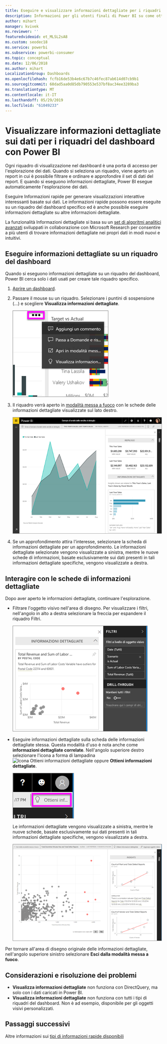 ```yaml
---
title: Eseguire e visualizzare informazioni dettagliate per i riquadri del dashboard
description: Informazioni per gli utenti finali di Power BI su come ottenere informazioni dettagliate sui riquadri del dashboard.
author: mihart
manager: kvivek
ms.reviewer: ''
featuredvideoid: et_MLSL2sA8
ms.custom: seodec18
ms.service: powerbi
ms.subservice: powerbi-consumer
ms.topic: conceptual
ms.date: 12/06/2018
ms.author: mihart
LocalizationGroup: Dashboards
ms.openlocfilehash: fcfb16de53b4e6c67b7c46fec87ab614d07cb9b1
ms.sourcegitcommit: 60dad5aa0d85db790553e537bf8ac34ee3289ba3
ms.translationtype: MT
ms.contentlocale: it-IT
ms.lasthandoff: 05/29/2019
ms.locfileid: "61049233"
---
```

# <a name="view-data-insights-on-dashboard-tiles-with-power-bi"></a>Visualizzare informazioni dettagliate sui dati per i riquadri del dashboard con Power BI
Ogni riquadro di visualizzazione nel dashboard è una porta di accesso per l'esplorazione dei dati. Quando si seleziona un riquadro, viene aperto un report in cui è possibile filtrare e ordinare e approfondire il set di dati del report. E quando si eseguono informazioni dettagliate, Power BI esegue automaticamente l'esplorazione dei dati.

Eseguire Informazioni rapide per generare visualizzazioni interattive interessanti basate sui dati. Le informazioni rapide possono essere eseguite su un riquadro del dashboard specifico ed è anche possibile eseguire informazioni dettagliate su altre informazioni dettagliate.

La funzionalità Informazioni dettagliate si basa su un [set di algoritmi analitici avanzati](end-user-insight-types.md) sviluppati in collaborazione con Microsoft Research per consentire a più utenti di trovare informazioni dettagliate nei propri dati in modi nuovi e intuitivi.

## <a name="run-insights-on-a-dashboard-tile"></a>Eseguire informazioni dettagliate su un riquadro del dashboard
Quando si eseguono informazioni dettagliate su un riquadro del dashboard, Power BI cerca solo i dati usati per creare tale riquadro specifico. 

1. [Aprire un dashboard](end-user-dashboards.md).
2. Passare il mouse su un riquadro. Selezionare i puntini di sospensione (...) e scegliere **Visualizza informazioni dettagliate**. 

    ![Menu puntini di sospensione](./media/end-user-insights/power-bi-hover.png)


3. Il riquadro verrà aperto in [modalità messa a fuoco](end-user-focus.md) con le schede delle informazioni dettagliate visualizzate sul lato destro.    
   
    ![Modalità messa a fuoco](./media/end-user-insights/pbi-insights-tile.png)    
4. Se un approfondimento attira l'interesse, selezionare la scheda di informazioni dettagliate per un approfondimento. Le informazioni dettagliate selezionate vengono visualizzate a sinistra, mentre le nuove schede di informazioni, basate esclusivamente sui dati presenti in tali informazioni dettagliate specifiche, vengono visualizzate a destra.    

 ## <a name="interact-with-the-insight-cards"></a>Interagire con le schede di informazioni dettagliate
Dopo aver aperto le informazioni dettagliate, continuare l'esplorazione.

   * Filtrare l'oggetto visivo nell'area di disegno.  Per visualizzare i filtri, nell'angolo in alto a destra selezionare la freccia per espandere il riquadro Filtri.

     ![Informazioni dettagliate e menu Filtri espanso](./media/end-user-insights/power-bi-insights-on-insights.png)
   
   * Eseguire informazioni dettagliate sulla scheda delle informazioni dettagliate stessa. Questa modalità d'uso è nota anche come **informazioni dettagliate correlate**. Nell'angolo superiore destro selezionare l'icona a forma di lampadina ![Icona Ottieni informazioni dettagliate](./media/end-user-insights/power-bi-bulb-icon.png) oppure **Ottieni informazioni dettagliate**.
     
     ![Barra dei menu con l'icona Ottieni informazioni dettagliate](./media/end-user-insights/power-bi-autoinsights-tile.png)
     
     Le informazioni dettagliate vengono visualizzate a sinistra, mentre le nuove schede, basate esclusivamente sui dati presenti in tali informazioni dettagliate specifiche, vengono visualizzate a destra.
     
     ![Informazioni dettagliate in informazioni dettagliate](./media/end-user-insights/power-bi-insights-on-insights-new.png)

Per tornare all'area di disegno originale delle informazioni dettagliate, nell'angolo superiore sinistro selezionare **Esci dalla modalità messa a fuoco**.

## <a name="considerations-and-troubleshooting"></a>Considerazioni e risoluzione dei problemi
- **Visualizza informazioni dettagliate** non funziona con DirectQuery, ma solo con i dati caricati in Power BI.
- **Visualizza informazioni dettagliate** non funziona con tutti i tipi di riquadri del dashboard. Non è ad esempio, disponibile per gli oggetti visivi personalizzati.<!--[custom visuals](end-user-custom-visuals.md)-->


## <a name="next-steps"></a>Passaggi successivi
Altre informazioni sui [tipi di informazioni rapide disponibili](end-user-insight-types.md)

